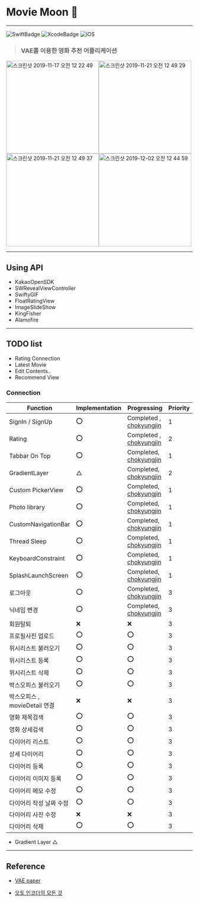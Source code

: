 # Movie Moon 📱 

---
![SwiftBadge](https://img.shields.io/badge/Swift-5.1-orange) ![XcodeBadge](https://img.shields.io/badge/Xcode-11.3-blue) ![iOS](https://img.shields.io/badge/iOS-13.3-lightgrey)

> ### VAE를 이용한 영화 추천 어플리케이션

<img width="250" alt="스크린샷 2019-11-17 오전 12 22 49" src="https://user-images.githubusercontent.com/46750574/68995941-c804c200-08d6-11ea-9e17-248fc1365dd9.png"><img width="250" alt="스크린샷 2019-11-21 오전 12 49 29" src="https://user-images.githubusercontent.com/46750574/69254110-0b25a480-0bf9-11ea-858c-be9e0e6fcdec.png">
<img width="250" alt="스크린샷 2019-11-21 오전 12 49 37" src="https://user-images.githubusercontent.com/46750574/69254111-0b25a480-0bf9-11ea-895d-b0fe9e14d0ab.png"><img width="250" alt="스크린샷 2019-12-02 오전 12 44 59" src="https://user-images.githubusercontent.com/46750574/69916325-274cff80-149d-11ea-95c9-22c77f735442.png">

---

## Using API

* KakaoOpenSDK
* SWRevealViewController
* SwiftyGIF
* FloatRatingView
* ImageSlideShow
* KingFisher
* Alamofire

---

## TODO list

* Rating Connection
* Latest Movie
* Edit Contents..
* Recommend View

### Connection

| Function                    | Implementation | Progressing | Priority |
| --------------------------- | ------------ | ------------ | ------------ |
| SignIn / SignUp             | ⭕️ | Completed , [chokyungjin](https://github.com/chokyungjin) |1|
| Rating                      | ⭕️            | Completed , [chokyungjin](https://github.com/chokyungjin) |2|
| Tabbar On Top               | ⭕️            | Completed, [chokyungjin](https://github.com/chokyungjin) |1|
| GradientLayer               | △ | Completed, [chokyungjin](https://github.com/chokyungjin) |2|
| Custom PickerView           | ⭕️            | Completed, [chokyungjin](https://github.com/chokyungjin) |1|
| Photo Iibrary | ⭕️            | Completed, [chokyungjin](https://github.com/chokyungjin) |1|
| CustomNavigationBar         | ⭕️            | Completed, [chokyungjin](https://github.com/chokyungjin) |1|
| Thread Sleep                | ⭕️            | Completed, [chokyungjin](https://github.com/chokyungjin) |1|
| KeyboardConstraint          | ⭕️            | Completed, [chokyungjin](https://github.com/chokyungjin) |1|
| SplashLaunchScreen         | ⭕️            | Completed, [chokyungjin](https://github.com/chokyungjin) |1|
| 로그아웃            | ⭕️     | Completed, [chokyungjin](https://github.com/chokyungjin) |3|
| 닉네임 변경 | ⭕️     | Completed, [chokyungjin](https://github.com/chokyungjin) |3|
| 회원탈퇴         | ❌      | ❌                                                        |3|
| 프로필사진 업로드 | ⭕️    | ⭕️                                                         |3|
| 위시리스트 불러오기 | ⭕️      | ⭕️                                                         |3|
| 위시리스트 등록 | ⭕️     | ⭕️                                                         |3|
| 위시리스트 삭제   | ⭕️      | ⭕️                                                         |3|
| 박스오피스 불러오기 | ⭕️     | ⭕️                                                         |3|
| 박스오피스 , movieDetail 연결 | ❌    | ❌ |3|
| 영화 제목검색     | ⭕️     | ⭕️                                                         |3|
| 영화 상세검색 | ⭕️     | ⭕️                                                         |3|
| 다이어리 리스트    | ⭕️      | ⭕️                                                       |3|
| 상세 다이어리 | ⭕️     | ⭕️                                                       |3|
| 다이어리 등록   | ⭕️      | ⭕️                                                       |3|
| 다이어리 이미지 등록 | ⭕️     | ⭕️                                                       |3|
| 다이어리 메모 수정 | ⭕️      | ⭕️                                                       |3|
| 다이어리 작성 날짜 수정 | ⭕️     | ⭕️                                                       |3|
| 다이어리 사진 수정 | ❌        | ❌                                                         |3|
| 다이어리 삭제 | ⭕️     | ⭕️                                                       |3|


* Gradient Layer △

---
## Reference

* [VAE paper](https://arxiv.org/pdf/1312.6114.pdf)

* [오토 인코더의 모든 것 ](https://www.slideshare.net/NaverEngineering/ss-96581209)